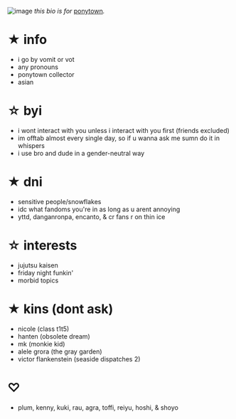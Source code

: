 ![image](https://user-images.githubusercontent.com/93667509/160165893-081794e2-a72f-45d7-a8b9-5a833317c6ae.png)
<em>this bio is for&nbsp;</em><a href="https://pony.town/" target="_blank">ponytown</a><em>.</em>
<h1>★ info</h1>
<ul>
	<li>i go by vomit or vot</li>
	<li>any pronouns</li>
	<li>ponytown collector</li>
	<li>asian</li>
</ul>
<h1>☆ byi</h1>
<ul>
	<li>i wont interact with you unless i interact with you first (friends excluded)</li>
	<li>im offtab almost every single day, so if u wanna ask me sumn do it in whispers</li>
	<li>i use bro and dude in a gender-neutral way</li>
</ul>
<h1>★ dni</h1>
<ul>
	<li>sensitive people/snowflakes</li>
	<li>idc what fandoms you're in as long as u arent annoying</li>
	<li>yttd, danganronpa, encanto, & cr fans r on thin ice</li>
</ul>
<h1>☆ interests</h1>
<ul>
	<li>jujutsu kaisen</li>
	<li>friday night funkin'</li>
	<li>morbid topics</li>
</ul>
<h1>★ kins (dont ask)</h1>
<ul>
	<li>nicole (class t1t5)</li>
	<li>hanten (obsolete dream)</li>
	<li>mk (monkie kid)</li>
	<li>alele grora (the gray garden)</li>
	<li>victor flankenstein (seaside dispatches 2)</li>
</ul>
<h1>♡</h1>
<ul>
	<li>plum, kenny, kuki, rau, agra, toffi, reiyu, hoshi, & shoyo</li>
</ul>
